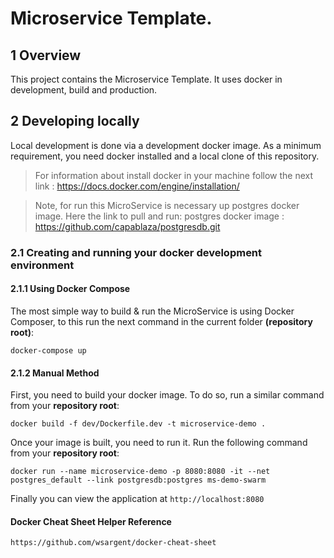 
# Microservice Template.

## 1 Overview
This project contains the Microservice Template. It uses docker in development, build and production.

## 2 Developing locally 
Local development is done via a development docker image. As a minimum requirement, you need docker installed and a local clone of this repository.

> For information about install docker in your machine follow the next link :
> https://docs.docker.com/engine/installation/

> Note, for run this MicroService is necessary up postgres docker image. Here the link to pull and run:
> postgres docker image :  https://github.com/capablaza/postgresdb.git

### 2.1 Creating and running your docker development environment

#### 2.1.1 Using Docker Compose

The most simple way to build & run the MicroService is using Docker Composer, to this run the next command in the current folder **(repository root)**:

```docker-compose up```

#### 2.1.2 Manual Method

First, you need to build your docker image. To do so, run a similar command from your **repository root**:     

```docker build -f dev/Dockerfile.dev -t microservice-demo .```

Once your image is built, you need to run it. Run the following command from your **repository root**:  

```docker run --name microservice-demo -p 8080:8080 -it --net postgres_default --link postgresdb:postgres ms-demo-swarm```

Finally you can view the application at ```http://localhost:8080```  


#### Docker Cheat Sheet Helper Reference

```https://github.com/wsargent/docker-cheat-sheet```